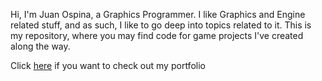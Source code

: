 
Hi,
I'm Juan Ospina, a Graphics Programmer. I like Graphics and Engine related stuff, and as such, I like to go deep into topics related to it. This is my repository, where you may find code for game projects I've created along the way.

Click [here](https://juanospinab.com) if you want to check out my portfolio

<!-- Pinned Repositories -- >

<a href="https://github.com/mrfreedeer/Guildhall-Projects">
  <img align="center" style="margin:1rem 0.5rem" src="https://github-readme-stats.vercel.app/api/pin/?username=braydoncoyer&repo=tailwindcss-v2-dark-mode-template&title_color=ffffff&text_color=c9cacc&icon_color=4AB197&bg_color=1A2B34" />
</a>

<br>

<a href="https://github.com/mrfreedeer/Guildhall-Engine">
  <img align="center" style="margin:0.5rem" src="https://github-readme-stats.vercel.app/api/pin/?username=braydoncoyer&repo=ng-limeade&title_color=ffffff&text_color=c9cacc&icon_color=4AB197&bg_color=1A2B34" />
</a>
